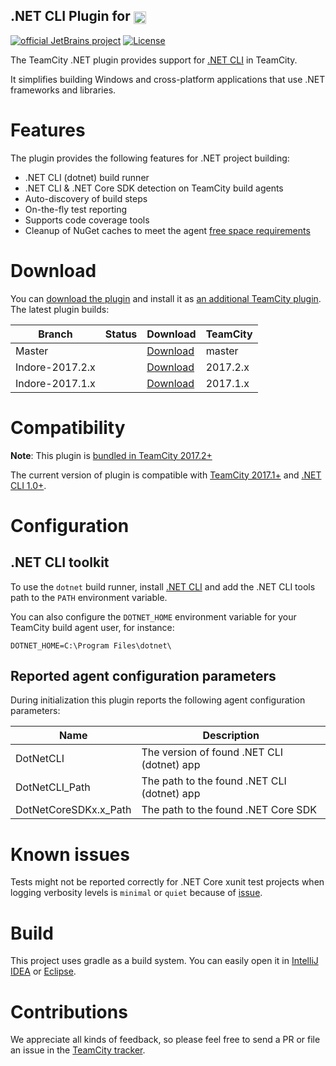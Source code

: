 ## .NET CLI Plugin for [<img src="https://cdn.worldvectorlogo.com/logos/teamcity.svg" height="20" align="center" alt="TeamCity" />](https://www.jetbrains.com/teamcity/)

[![official JetBrains project](http://jb.gg/badges/official.svg)](https://confluence.jetbrains.com/display/ALL/JetBrains+on+GitHub)
[![License](https://img.shields.io/badge/License-Apache%202.0-blue.svg)](https://opensource.org/licenses/Apache-2.0)

The TeamCity .NET plugin provides support for [.NET CLI](https://www.microsoft.com/net/download/core) in TeamCity.

It simplifies building Windows and cross-platform applications that use .NET frameworks and libraries.

# Features

The plugin provides the following features for .NET project building:
* .NET CLI (dotnet) build runner
* .NET CLI & .NET Core SDK detection on TeamCity build agents
* Auto-discovery of build steps
* On-the-fly test reporting
* Supports code coverage tools
* Cleanup of NuGet caches to meet the agent [free space requirements](https://confluence.jetbrains.com/display/TCDL/Free+disk+space)
 
# Download

You can [download the plugin](https://plugins.jetbrains.com/plugin/9190?pr=teamcity) and install it as [an additional TeamCity plugin](https://confluence.jetbrains.com/display/TCDL/Installing+Additional+Plugins). The latest plugin builds:

| Branch | Status | Download | TeamCity |
|--------|--------|----------|----------|
| Master | <a href="https://teamcity.jetbrains.com/viewType.html?buildTypeId=TeamCityDotnetCorePluginBuild&guest=1"><img src="https://teamcity.jetbrains.com/app/rest/builds/buildType:(id:TeamCityDotnetCorePluginBuild),branch:master/statusIcon.svg" alt=""/></a> | [Download](https://teamcity.jetbrains.com/repository/download/TeamCityDotnetCorePluginBuild/.lastSuccessful/dotnet-cli.zip?branch=master&guest=1)| master |
| Indore-2017.2.x | <a href="https://teamcity.jetbrains.com/viewType.html?buildTypeId=TeamCityPluginsByJetBrains_DotnetCLI_20172&guest=1"><img src="https://teamcity.jetbrains.com/app/rest/builds/buildType:(id:TeamCityPluginsByJetBrains_DotnetCLI_20172),branch:Indore-2017.2.x/statusIcon.svg" alt=""/></a> | [Download](https://teamcity.jetbrains.com/repository/download/TeamCityPluginsByJetBrains_DotnetCLI_20172/.lastSuccessful/dotnet.cli.zip?branch=Indore-2017.2.x&guest=1)| 2017.2.x |
| Indore-2017.1.x | <a href="https://teamcity.jetbrains.com/viewType.html?buildTypeId=TeamCityDotnetCorePluginBuild&guest=1"><img src="https://teamcity.jetbrains.com/app/rest/builds/buildType:(id:TeamCityDotnetCorePluginBuild),branch:Indore-2017.1.x/statusIcon.svg" alt=""/></a> | [Download](https://teamcity.jetbrains.com/repository/download/TeamCityDotnetCorePluginBuild/.lastSuccessful/dotnet-cli.zip?branch=Indore-2017.1.x&guest=1)| 2017.1.x |

# Compatibility

**Note**: This plugin is [bundled in TeamCity 2017.2+](https://confluence.jetbrains.com/display/TCDL/Upgrade+Notes)

The current version of plugin is compatible with [TeamCity 2017.1+](https://www.jetbrains.com/teamcity/download/) and [.NET CLI 1.0+](https://www.microsoft.com/net/download/core).

# Configuration

## .NET CLI toolkit

To use the `dotnet` build runner, install [.NET CLI](https://www.microsoft.com/net/core) and add the .NET CLI tools path to the `PATH` environment variable.

You can also configure the `DOTNET_HOME` environment variable for your TeamCity build agent user, for instance:

```
DOTNET_HOME=C:\Program Files\dotnet\
```

## Reported agent configuration parameters

During initialization this plugin reports the following agent configuration parameters:

| Name                  | Description                                 |
|-----------------------|-------------------------------------------- |
| DotNetCLI             | The version of found .NET CLI (dotnet) app  |
| DotNetCLI_Path        | The path to the found .NET CLI (dotnet) app |
| DotNetCoreSDKx.x_Path | The path to the found .NET Core SDK         |

# Known issues

Tests might not be reported correctly for .NET Core xunit test projects when logging verbosity levels is `minimal` or `quiet` because of [issue](https://github.com/xunit/xunit/issues/1706).

# Build

This project uses gradle as a build system. You can easily open it in [IntelliJ IDEA](https://www.jetbrains.com/idea/help/importing-project-from-gradle-model.html) or [Eclipse](http://gradle.org/eclipse/).

# Contributions

We appreciate all kinds of feedback, so please feel free to send a PR or file an issue in the [TeamCity tracker](https://youtrack.jetbrains.com/newIssue?project=TW&clearDraft=true&summary=.NET%20CLI:&c=Subsystem%20Agent%20-%20.NET&c=tag%20.NET%20Core).
